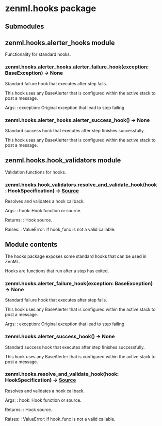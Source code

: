 # zenml.hooks package

## Submodules

## zenml.hooks.alerter_hooks module

Functionality for standard hooks.

### zenml.hooks.alerter_hooks.alerter_failure_hook(exception: BaseException) → None

Standard failure hook that executes after step fails.

This hook uses any BaseAlerter that is configured within the active stack to post a message.

Args:
: exception: Original exception that lead to step failing.

### zenml.hooks.alerter_hooks.alerter_success_hook() → None

Standard success hook that executes after step finishes successfully.

This hook uses any BaseAlerter that is configured within the active stack to post a message.

## zenml.hooks.hook_validators module

Validation functions for hooks.

### zenml.hooks.hook_validators.resolve_and_validate_hook(hook: HookSpecification) → [Source](zenml.config.md#zenml.config.source.Source)

Resolves and validates a hook callback.

Args:
: hook: Hook function or source.

Returns:
: Hook source.

Raises:
: ValueError: If hook_func is not a valid callable.

## Module contents

The hooks package exposes some standard hooks that can be used in ZenML.

Hooks are functions that run after a step has exited.

### zenml.hooks.alerter_failure_hook(exception: BaseException) → None

Standard failure hook that executes after step fails.

This hook uses any BaseAlerter that is configured within the active stack to post a message.

Args:
: exception: Original exception that lead to step failing.

### zenml.hooks.alerter_success_hook() → None

Standard success hook that executes after step finishes successfully.

This hook uses any BaseAlerter that is configured within the active stack to post a message.

### zenml.hooks.resolve_and_validate_hook(hook: HookSpecification) → [Source](zenml.config.md#zenml.config.source.Source)

Resolves and validates a hook callback.

Args:
: hook: Hook function or source.

Returns:
: Hook source.

Raises:
: ValueError: If hook_func is not a valid callable.
